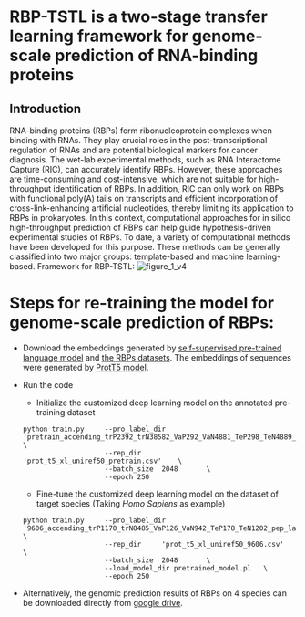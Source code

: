 # RBP-TSTL is a two-stage transfer learning framework for genome-scale prediction of RNA-binding proteins
## Introduction

RNA-binding proteins (RBPs) form ribonucleoprotein complexes when binding with RNAs. They play crucial roles in the post-transcriptional regulation of RNAs and are potential biological markers for cancer diagnosis. The wet-lab experimental methods, such as RNA Interactome Capture (RIC), can accurately identify RBPs. However, these approaches are time-consuming and cost-intensive, which are not suitable for high-throughput identification of RBPs. In addition, RIC can only work on RBPs with functional poly(A) tails on transcripts and efficient incorporation of cross-link-enhancing artificial nucleotides, thereby limiting its application to RBPs in prokaryotes. In this context, computational approaches for in silico high-throughput prediction of RBPs can help guide hypothesis-driven experimental studies of RBPs. To date, a variety of computational methods have been developed for this purpose. These methods can be generally classified into two major groups: template-based and machine learning-based.
Framework for RBP-TSTL:
![figure_1_v4](https://user-images.githubusercontent.com/72983482/154390499-45bed4dc-a8f4-4c38-9a5a-e91b0d112842.png)

# Steps for re-training the model for genome-scale prediction of RBPs:
* Download the embeddings generated by [self-supervised pre-trained language model](https://drive.google.com/drive/folders/18nCJNhuC_v0GuvxgztJ6YDPKq3wH3YhD?usp=sharing) and [the RBPs datasets](https://drive.google.com/drive/folders/1T_PGS3Ake0HGG7S4A4nopcJY5ieQur_4?usp=sharing). The embeddings of sequences were generated by [ProtT5 model](https://github.com/agemagician/ProtTrans).
- Run the code 
    - Initialize the customized deep learning model on the annotated pre-training dataset
    ```
    python train.py     --pro_label_dir 'pretrain_accending_trP2392_trN38582_VaP292_VaN4881_TeP298_TeN4889_pep_label.csv'   \ 
                        --rep_dir     'prot_t5_xl_uniref50_pretrain.csv'    \
                        --batch_size  2048       \
                        --epoch 250 
    ```
    - Fine-tune the customized deep learning model on the dataset of target species (Taking *Homo Sapiens* as example)
    
    ```
    python train.py     --pro_label_dir '9606_accending_trP1170_trN8485_VaP126_VaN942_TeP178_TeN1202_pep_label.csv'   \ 
                        --rep_dir     'prot_t5_xl_uniref50_9606.csv'    \
                        --batch_size  2048       \
                        --load_model_dir pretrained_model.pl   \
                        --epoch 250 
    ```
- Alternatively, the genomic prediction results of RBPs on 4 species can be downloaded directly from [google drive](https://drive.google.com/file/d/1i0oYZCt24j5--rBCuUeky81qEOZwlLT9/view?usp=sharing).
